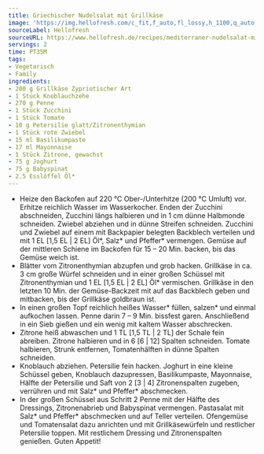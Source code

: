 ```yaml
---
title: Griechischer Nudelsalat mit Grillkäse
image: 'https://img.hellofresh.com/c_fit,f_auto,fl_lossy,h_1100,q_auto,w_2600/hellofresh_s3/image/mediterraner-nudelsalat-mit-grillkase-ec4f20be.jpg'
sourceLabel: Hellofresh
sourceURL: https://www.hellofresh.de/recipes/mediterraner-nudelsalat-mit-grillkase-6331c4e9d06779d8b80e2019
servings: 2
time: PT35M
tags:
- Vegetarisch
- Family
ingredients:
- 200 g Grillkäse Zypriotischer Art
- 1 Stück Knoblauchzehe
- 270 g Penne
- 1 Stück Zucchini
- 1 Stück Tomate
- 10 g Petersilie glatt/Zitronenthymian
- 1 Stück rote Zwiebel
- 15 ml Basilikumpaste
- 17 ml Mayonnaise
- 1 Stück Zitrone, gewachst
- 75 g Joghurt
- 75 g Babyspinat
- 2.5 Esslöffel Öl*
---
```


- Heize den Backofen auf 220 °C Ober-/Unterhitze (200 °C Umluft) vor.  Erhitze reichlich Wasser im Wasserkocher.  Enden der Zucchini abschneiden, Zucchini längs halbieren und in 1 cm dünne Halbmonde schneiden.  Zwiebel abziehen und in dünne Streifen schneiden. Zucchini und Zwiebel auf einem mit Backpapier belegten Backblech verteilen und mit 1 EL [1,5 EL | 2 EL] Öl\*, Salz\* und Pfeffer\* vermengen. Gemüse auf der mittleren Schiene im Backofen für 15 – 20 Min. backen, bis das Gemüse weich ist.
- Blätter vom Zitronenthymian abzupfen und grob hacken.  Grillkäse in ca. 3 cm große Würfel schneiden und in einer großen Schüssel mit Zitronenthymian und 1 EL [1,5 EL | 2 EL] Öl\* vermischen.  Grillkäse in den letzten 10 Min. der Gemüse-Backzeit mit auf das Backblech geben und mitbacken, bis der Grillkäse goldbraun ist.
- In einen großen Topf reichlich heißes Wasser\* füllen, salzen\* und einmal aufkochen lassen. Penne darin 7 – 9 Min. bissfest garen. Anschließend in ein Sieb gießen und ein wenig mit kaltem Wasser abschrecken.
- Zitrone heiß abwaschen und 1 TL [1,5 TL | 2 TL] der Schale fein abreiben. Zitrone halbieren und in 6 [6 | 12] Spalten schneiden.  Tomate halbieren, Strunk entfernen, Tomatenhälften in dünne Spalten schneiden.
- Knoblauch abziehen.  Petersilie fein hacken.  Joghurt in eine kleine Schüssel geben, Knoblauch dazupressen, Basilikumpaste, Mayonnaise, Hälfte der Petersilie und Saft von 2 [3 | 4] Zitronenspalten zugeben, verrühren und mit Salz\* und Pfeffer\* abschmecken.
- In der großen Schüssel aus Schritt 2 Penne mit der Hälfte des Dressings, Zitronenabrieb und Babyspinat vermengen.  Pastasalat mit Salz\* und Pfeffer\* abschmecken und auf Teller verteilen. Ofengemüse und Tomatensalat dazu anrichten und mit Grillkäsewürfeln und restlicher Petersilie toppen. Mit restlichem Dressing und Zitronenspalten genießen.  Guten Appetit!
